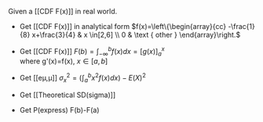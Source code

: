 Given a [[CDF F(x)]] in real world.

- Get [[CDF F(x)]] in analytical form
$f(x)=\left\{\begin{array}{cc}
-\frac{1}{8} x+\frac{3}{4} & x \in[2,6] \\
0 & \text { other }
\end{array}\right.$
 
 
- Get [[CDF F(x)]] 
$F(b)=\int_{-\infty}^{b} f(x) d x=[g(x)]_{a}^{x}$  
where g'(x)=f(x), $x \in[a,b]$
 
- Get [[eμ,μ]]
$\sigma_{x}^{2}=\left(\int_{a}^{b} x^{2} f(x) d x\right)- E(X)^2$


- Get [[Theoretical SD(sigma)]]



- Get P(express)
F(b)-F(a)



